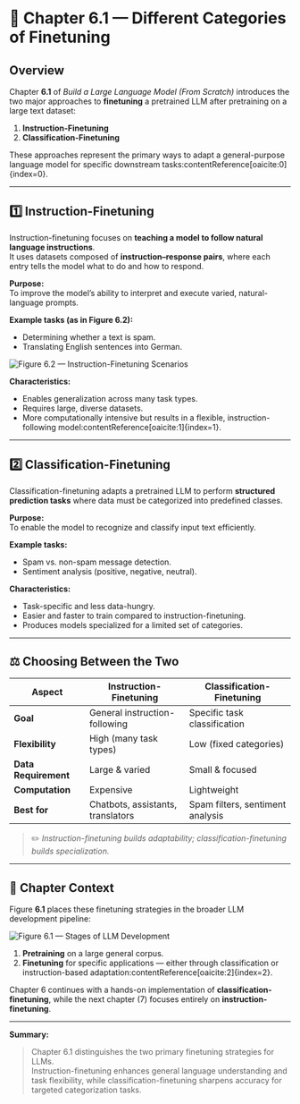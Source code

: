 # 🧠 Chapter 6.1 — Different Categories of Finetuning

## Overview
Chapter **6.1** of *Build a Large Language Model (From Scratch)* introduces the two major approaches to **finetuning** a pretrained LLM after pretraining on a large text dataset:

1. **Instruction-Finetuning**
2. **Classification-Finetuning**

These approaches represent the primary ways to adapt a general-purpose language model for specific downstream tasks:contentReference[oaicite:0]{index=0}.

---

## 1️⃣ Instruction-Finetuning
Instruction-finetuning focuses on **teaching a model to follow natural language instructions**.  
It uses datasets composed of **instruction–response pairs**, where each entry tells the model what to do and how to respond.

**Purpose:**  
To improve the model’s ability to interpret and execute varied, natural-language prompts.

**Example tasks (as in Figure 6.2):**
- Determining whether a text is spam.
- Translating English sentences into German.

![Figure 6.2 — Instruction-Finetuning Scenarios](swappy-20251015-092244.png)

**Characteristics:**
- Enables generalization across many task types.  
- Requires large, diverse datasets.  
- More computationally intensive but results in a flexible, instruction-following model:contentReference[oaicite:1]{index=1}.

---

## 2️⃣ Classification-Finetuning
Classification-finetuning adapts a pretrained LLM to perform **structured prediction tasks** where data must be categorized into predefined classes.

**Purpose:**  
To enable the model to recognize and classify input text efficiently.

**Example tasks:**
- Spam vs. non-spam message detection.  
- Sentiment analysis (positive, negative, neutral).

**Characteristics:**
- Task-specific and less data-hungry.  
- Easier and faster to train compared to instruction-finetuning.  
- Produces models specialized for a limited set of categories.

---

## ⚖️ Choosing Between the Two
| Aspect | Instruction-Finetuning | Classification-Finetuning |
|--------|------------------------|---------------------------|
| **Goal** | General instruction-following | Specific task classification |
| **Flexibility** | High (many task types) | Low (fixed categories) |
| **Data Requirement** | Large & varied | Small & focused |
| **Computation** | Expensive | Lightweight |
| **Best for** | Chatbots, assistants, translators | Spam filters, sentiment analysis |

> ✏️ *Instruction-finetuning builds adaptability; classification-finetuning builds specialization.*

---

## 🧩 Chapter Context
Figure **6.1** places these finetuning strategies in the broader LLM development pipeline:

![Figure 6.1 — Stages of LLM Development](swappy-20251015-091804.png)

1. **Pretraining** on a large general corpus.  
2. **Finetuning** for specific applications — either through classification or instruction-based adaptation:contentReference[oaicite:2]{index=2}.

Chapter 6 continues with a hands-on implementation of **classification-finetuning**, while the next chapter (7) focuses entirely on **instruction-finetuning**.

---

**Summary:**  
> Chapter 6.1 distinguishes the two primary finetuning strategies for LLMs.  
> Instruction-finetuning enhances general language understanding and task flexibility, while classification-finetuning sharpens accuracy for targeted categorization tasks.

